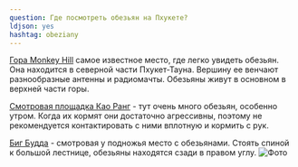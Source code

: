 ```yaml
---
question: Где посмотреть обезьян на Пхукете? 
ldjson: yes
hashtag: obeziany
---
```


[Гора Monkey Hill](https://goo.gl/maps/nfxutgpGWxSSQusX9) самое известное место, где легко увидеть обезьян. Она находится в северной части Пхукет-Тауна. Вершину ее венчают разнообразные антенны и радиомачты. Обезьяны живут в основном в верхней части горы.

[Смотровая площадка Као Ранг](https://goo.gl/maps/JXiKjp9aYY71kgvf9) - тут очень много обезьян, особенно утром. Когда их кормят они достаточно агрессивны, поэтому не рекомендуется контактировать с ними вплотную и кормить с рук.

[Биг Будда](https://g.page/BigBuddhaPhuket?share) - смотровая у подножья место с обезьянами. Стоять спиной к большой лестнице, обезьяны находятся сзади в правом углу. 
![Фото](https://phuketfaq.ru/assets/images/monkey.jpeg)
